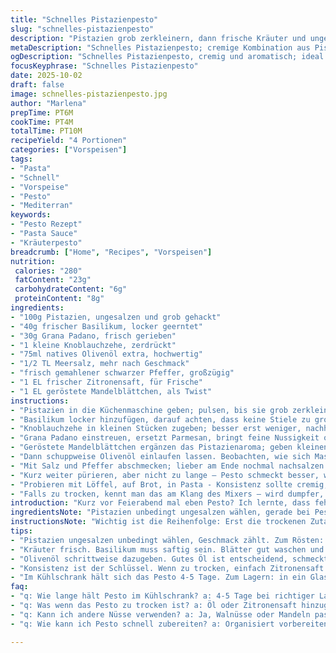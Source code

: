```yaml
---
title: "Schnelles Pistazienpesto"
slug: "schnelles-pistazienpesto"
description: "Pistazien grob zerkleinern, dann frische Kräuter und ungewöhnliche Zutaten für eine würzige Pesto-Variante einarbeiten. Statt Parmesan erst Grana Padano verwenden, intensiver und etwas nussiger. Knoblauch behutsam dosieren; direkter Kontakt mit dem Messer verbreitet oft zu viel Schärfe. Natives Olivenöl extra, aber achte auf Qualität, billiges Öl verdunkelt das Aroma. Salzen vorsichtig, Pistazien bringen bereits Eigengeschmack mit. Ergebnis cremig, mit feinem Crunch der Nüsse und Kräutergeschmack, der nicht dominiert. Ideal zu Pasta, Brot oder als Dip. Einfach, schnell, variabel – perfektes Last-Minute.</br>Erfahrung lehrt, kurz stoppen wenn die Masse beginnt, warm zu werden. Sonst schmeckt das Pesto eher matt als frisch. Identifiziere mit Fingerspitzengefühl die richtige Konsistenz – nicht zu flüssig, nicht zu trocken. Kleine Mengen probieren, mit Zitronensaft aktivieren. Unverzichtbarer kleiner Hack, nie zu viel zum Schluss reingeben."
metaDescription: "Schnelles Pistazienpesto; cremige Kombination aus Pistazien und Grana Padano, perfekt für Pasta oder als Dip. Schnell zubereitet in 10 Minuten."
ogDescription: "Schnelles Pistazienpesto, cremig und aromatisch; ideal für Pasta oder zum Dippen. In nur 10 Minuten bereit."
focusKeyphrase: "Schnelles Pistazienpesto"
date: 2025-10-02
draft: false
image: schnelles-pistazienpesto.jpg
author: "Marlena"
prepTime: PT6M
cookTime: PT4M
totalTime: PT10M
recipeYield: "4 Portionen"
categories: ["Vorspeisen"]
tags:
- "Pasta"
- "Schnell"
- "Vorspeise"
- "Pesto"
- "Mediterran"
keywords:
- "Pesto Rezept"
- "Pasta Sauce"
- "Kräuterpesto"
breadcrumb: ["Home", "Recipes", "Vorspeisen"]
nutrition: 
 calories: "280"
 fatContent: "23g"
 carbohydrateContent: "6g"
 proteinContent: "8g"
ingredients:
- "100g Pistazien, ungesalzen und grob gehackt"
- "40g frischer Basilikum, locker geerntet"
- "30g Grana Padano, frisch gerieben"
- "1 kleine Knoblauchzehe, zerdrückt"
- "75ml natives Olivenöl extra, hochwertig"
- "1/2 TL Meersalz, mehr nach Geschmack"
- "frisch gemahlener schwarzer Pfeffer, großzügig"
- "1 EL frischer Zitronensaft, für Frische"
- "1 EL geröstete Mandelblättchen, als Twist"
instructions:
- "Pistazien in die Küchenmaschine geben; pulsen, bis sie grob zerkleinert sind. Nicht zu lange, sonst geben sie zu viel Öl ab und die Konsistenz wird zu fettig."
- "Basilikum locker hinzufügen, darauf achten, dass keine Stiele zu grob sind – bitter und zäh."
- "Knoblauchzehe in kleinen Stücken zugeben; besser erst weniger, nachher kann man immer noch mehr rein."
- "Grana Padano einstreuen, ersetzt Parmesan, bringt feine Nussigkeit ohne Dominanz."
- "Geröstete Mandelblättchen ergänzen das Pistazienaroma; geben kleinen Crunch und setzen Geschmackskonterpunkte."
- "Dann schuppweise Olivenöl einlaufen lassen. Beobachten, wie sich Masse bindet; nicht sofort alles rein, sonst zu flüssig."
- "Mit Salz und Pfeffer abschmecken; lieber am Ende nochmal nachsalzen. Zitronensaft zuletzt einrühren, bringt lebendige Frische, gibt Kick und balanciert."
- "Kurz weiter pürieren, aber nicht zu lange – Pesto schmeckt besser, wenn noch klein strukturierte Partikel da sind."
- "Probieren mit Löffel, auf Brot, in Pasta - Konsistenz sollte cremig, leicht körnig bleiben."
- "Falls zu trocken, kennt man das am Klang des Mixers – wird dumpfer, Heldentipp: noch etwas Öl oder Zitronensaft hinzufügen und nochmal sanft verarbeiten."
introduction: "Kurz vor Feierabend mal eben Pesto? Ich lernte, dass fehlende Zeit keine Ausrede ist für schlechtes Essen. Bin früher immer an zu grobem Zerhacken oder überöltem Pesto gescheitert. Pistazien geben ne andere Note als Pinienkerne – erdig, etwas süßer. Grana Padano ist in der Not ein heimlicher Held, hat bessere Lagerfähigkeit und Geschmack. Im Mix mit Zitronensaft entsteht ne ausgewogene Würze, unaufdringlich aber präsent. Die rohen Aromen halten sich gut, wenn man mit Gefühl püriert. Merke: Wichtiger als Timer ist, den Pesto-Finger am Puls zu haben. Blätter nicht zerreißen, sondern sanft unterheben. So bleibt Frische quasi konserviert."
ingredientsNote: "Pistazien unbedingt ungesalzen wählen, gerade bei Pesto macht der ursprüngliche Geschmack den Unterschied. Man kann sie vorab kurz rösten, das bringt mehr Tiefe und Röstaromen, aber Vorsicht: zu dunkel – bitter. Basilikum ist im Idealfall frisch und saftig, Nadeln oder welk raus. Grana Padano nehme ich, weil ich es halt lieber mag – Parmesan geht genauso. Knoblauch darf nie zu roh geschmeckt werden; zerdrücken bewirkt mehr Intensität als feines Hacken. Olivenöl am besten kaltgepresst – billiges Öl kippt später den Geschmack zu grasig und bitter. Zitronensaft frisch und sofort verwenden, keine Flaschenware. Die Mandelblättchen ergänzen Textur und Aroma, können auch durch Walnüsse ersetzt werden. Alternativ lässt sich das ganze auch mit Koriander oder Minze experimentieren. Ein einfaches tauschen, das ich immer dabei habe: Pistazien zu Walnuss für mehr Erdig- statt Nuss-Süße."
instructionsNote: "Wichtig ist die Reihenfolge: Erst die trockenen Zutaten zerkleinern, damit keine zu große Hitze entsteht und die Kräuter nach und nach rein. So verhindern wir Bitterkeit und Oxidation. Der Knoblauch kommt früh genug rein, damit er sich gut verteilt, aber nicht zu lange, da sonst der rohe Geschmack überhandnimmt. Die Ölmenge bestimmt die Textur, daher schrittweise und behutsam zur Konsistenz führen. Muss nicht alles auf einen Schlag rein, lieber zweimal nachlegen als Erbsenzählen am Anfang. Wenn das Pesto zu trocken wirkt, lieber etwas Öl oder Zitronensaft zugeben und sanft mixen, nicht durchgehend hochpürieren. Das zerstört die Struktur und lässt Pesto muffig schmecken. Die Mandelblättchen fügen am Schluss Textur hinzu und sollten nur kurz untergehoben werden, kein Zerkleinern mehr, sonst geht der Effekt verloren. Beim Abschmecken darf man nicht geizig sein, salzen und pfeffern beeinflussen die Wahrnehmung deutlich. Temperatur des Mixbehälters: leicht lauwarm, nicht heiß – sonst wird das Aroma komisch und die Farbe dunkler. Pesto ist lebendig, keine statische Paste. Ab auf den Tisch, ohne Firlefanz."
tips:
- "Pistazien ungesalzen unbedingt wählen, Geschmack zählt. Zum Rösten: 5 Minuten bei 180 Grad, nicht zu viel Farbe. Ansonsten bitter. Von der Menge, experimentieren ist erlaubt. Aus der Tüte, ungeröstet ist oft einfacher."
- "Kräuter frisch. Basilikum muss saftig sein. Blätter gut waschen und trocknen, Stiele sollten weg. Knoblauch nur zerdrücken. Schärfe bleibt stark. Ich hab oft zu viel genommen. Besser mit wenig starten."
- "Olivenöl schrittweise dazugeben. Gutes Öl ist entscheidend, schmeckt grasig wenn billig. Bin mal bei der Menge zu schnell gewesen, Pesto wird flüssig. Beobachtbarkeit ist wichtig."
- "Konsistenz ist der Schlüssel. Wenn zu trocken, einfach Zitronensaft oder Öl einrühren. Aber nicht durchmixen. Zu viel Hitze zerstört das Aroma, besser sanft."
- "Im Kühlschrank hält sich das Pesto 4-5 Tage. Zum Lagern: in ein Glas füllen, Deckel drauf und kann mit Öl abgedeckt werden. Ein weiterer Hinweis: austrocknen vermeiden."
faq:
- "q: Wie lange hält Pesto im Kühlschrank? a: 4-5 Tage bei richtiger Lagerung. Kühl, luftdicht. Ich habe mal zwei Wochen gewartet. Dann war der Geschmack mies."
- "q: Was wenn das Pesto zu trocken ist? a: Öl oder Zitronensaft hinzugeben. Aber dosiert. Nicht einfach alles rein. Frische bringt Balance damit."
- "q: Kann ich andere Nüsse verwenden? a: Ja, Walnüsse oder Mandeln passen gut. Geschmack geht in eine andere Richtung. Manchmal mag ich den Erdnuss-Twist. Zuerst ausprobieren."
- "q: Wie kann ich Pesto schnell zubereiten? a: Organisiert vorbereiten. Zutaten bereitstellen. Reihenfolge beachten mit dem Hochmixen. Trockenes zuerst. Und: Zeit im Auge behalten."

---
```

